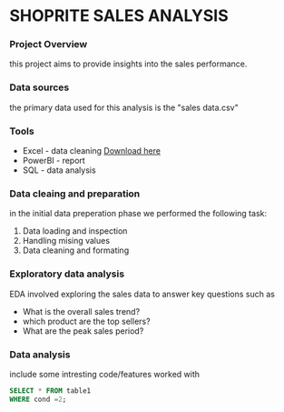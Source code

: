 # SHOPRITE SALES ANALYSIS



### Project Overview

this project aims to provide insights into the sales performance.


### Data sources
the primary data used for this analysis is the "sales data.csv"


### Tools
- Excel - data cleaning [Download here](https://microsoft.com)
- PowerBI - report
- SQL - data analysis

### Data cleaing and preparation
in the initial data preperation phase we performed the following task:
1. Data loading and inspection
2. Handling mising values
3. Data cleaning and formating


### Exploratory data analysis
EDA involved exploring the sales data to answer key questions such as
- What is the overall sales trend?
- which product are the top sellers?
- What are the peak sales period?


### Data analysis
include some intresting code/features worked with
```sql
SELECT * FROM table1
WHERE cond =2;
```
